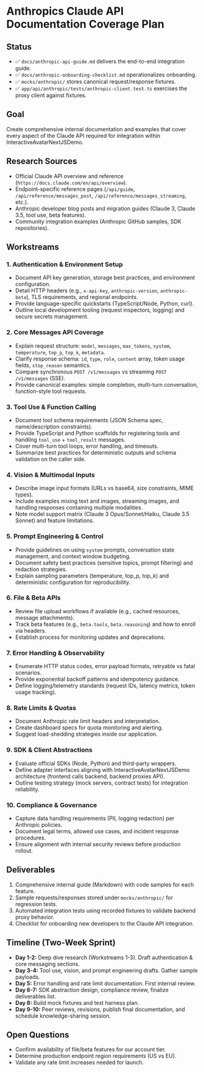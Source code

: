 # Anthropics Claude API Documentation Coverage Plan

## Status

- ✅ `docs/anthropic-api-guide.md` delivers the end-to-end integration guide.
- ✅ `docs/anthropic-onboarding-checklist.md` operationalizes onboarding.
- ✅ `mocks/anthropic/` stores canonical request/response fixtures.
- ✅ `app/api/anthropic/tests/anthropic-client.test.ts` exercises the proxy client against fixtures.

## Goal
Create comprehensive internal documentation and examples that cover every aspect of the Claude API required for integration within InteractiveAvatarNextJSDemo.

## Research Sources
- Official Claude API overview and reference (`https://docs.claude.com/en/api/overview`).
- Endpoint-specific reference pages (`/api/guide`, `/api/reference/messages_post`, `/api/reference/messages_streaming`, etc.).
- Anthropic developer blog posts and migration guides (Claude 3, Claude 3.5, tool use, beta features).
- Community integration examples (Anthropic GitHub samples, SDK repositories).

## Workstreams

### 1. Authentication & Environment Setup
- Document API key generation, storage best practices, and environment configuration.
- Detail HTTP headers (e.g., `x-api-key`, `anthropic-version`, `anthropic-beta`), TLS requirements, and regional endpoints.
- Provide language-specific quickstarts (TypeScript/Node, Python, curl).
- Outline local development tooling (request inspectors, logging) and secure secrets management.

### 2. Core Messages API Coverage
- Explain request structure: `model`, `messages`, `max_tokens`, `system`, `temperature`, `top_p`, `top_k`, `metadata`.
- Clarify response schema: `id`, `type`, `role`, `content` array, token usage fields, `stop_reason` semantics.
- Compare synchronous `POST /v1/messages` vs streaming `POST /v1/messages` (SSE).
- Provide canonical examples: simple completion, multi-turn conversation, function-style tool requests.

### 3. Tool Use & Function Calling
- Document tool schema requirements (JSON Schema spec, name/description constraints).
- Provide TypeScript and Python scaffolds for registering tools and handling `tool_use` + `tool_result` messages.
- Cover multi-turn tool loops, error handling, and timeouts.
- Summarize best practices for deterministic outputs and schema validation on the caller side.

### 4. Vision & Multimodal Inputs
- Describe image input formats (URLs vs base64, size constraints, MIME types).
- Include examples mixing text and images, streaming images, and handling responses containing multiple modalities.
- Note model support matrix (Claude 3 Opus/Sonnet/Haiku, Claude 3.5 Sonnet) and feature limitations.

### 5. Prompt Engineering & Control
- Provide guidelines on using `system` prompts, conversation state management, and context window budgeting.
- Document safety best practices (sensitive topics, prompt filtering) and redaction strategies.
- Explain sampling parameters (temperature, top_p, top_k) and deterministic configuration for reproducibility.

### 6. File & Beta APIs
- Review file upload workflows if available (e.g., cached resources, message attachments).
- Track beta features (e.g., `beta.tools`, `beta.reasoning`) and how to enroll via headers.
- Establish process for monitoring updates and deprecations.

### 7. Error Handling & Observability
- Enumerate HTTP status codes, error payload formats, retryable vs fatal scenarios.
- Provide exponential backoff patterns and idempotency guidance.
- Define logging/telemetry standards (request IDs, latency metrics, token usage tracking).

### 8. Rate Limits & Quotas
- Document Anthropic rate limit headers and interpretation.
- Create dashboard specs for quota monitoring and alerting.
- Suggest load-shedding strategies inside our application.

### 9. SDK & Client Abstractions
- Evaluate official SDKs (Node, Python) and third-party wrappers.
- Define adapter interfaces aligning with InteractiveAvatarNextJSDemo architecture (frontend calls backend, backend proxies API).
- Outline testing strategy (mock servers, contract tests) for integration reliability.

### 10. Compliance & Governance
- Capture data handling requirements (PII, logging redaction) per Anthropic policies.
- Document legal terms, allowed use cases, and incident response procedures.
- Ensure alignment with internal security reviews before production rollout.

## Deliverables
1. Comprehensive internal guide (Markdown) with code samples for each feature.
2. Sample requests/responses stored under `mocks/anthropic/` for regression tests.
3. Automated integration tests using recorded fixtures to validate backend proxy behavior.
4. Checklist for onboarding new developers to the Claude API integration.

## Timeline (Two-Week Sprint)
- **Day 1-2:** Deep dive research (Workstreams 1-3). Draft authentication & core messaging sections.
- **Day 3-4:** Tool use, vision, and prompt engineering drafts. Gather sample payloads.
- **Day 5:** Error handling and rate limit documentation. First internal review.
- **Day 6-7:** SDK abstraction design, compliance review, finalize deliverables list.
- **Day 8:** Build mock fixtures and test harness plan.
- **Day 9-10:** Peer reviews, revisions, publish final documentation, and schedule knowledge-sharing session.

## Open Questions
- Confirm availability of file/beta features for our account tier.
- Determine production endpoint region requirements (US vs EU).
- Validate any rate limit increases needed for launch.

